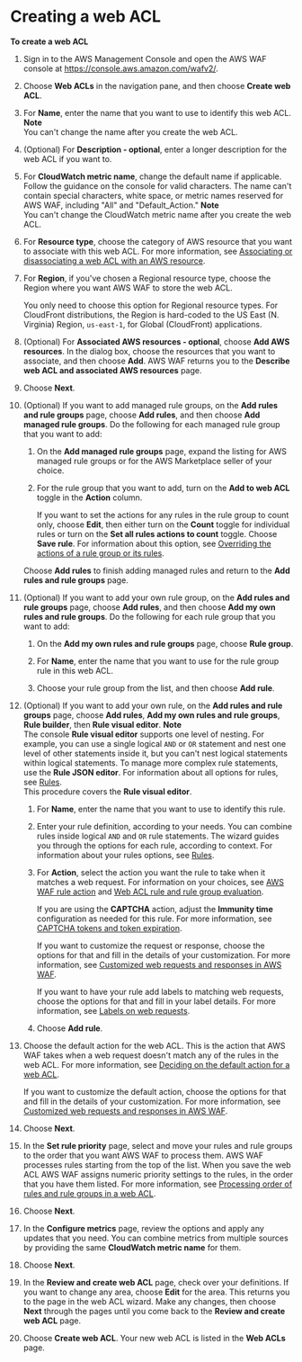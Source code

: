 # Creating a web ACL<a name="web-acl-creating"></a>

**To create a web ACL**

1. Sign in to the AWS Management Console and open the AWS WAF console at [https://console\.aws\.amazon\.com/wafv2/](https://console.aws.amazon.com/wafv2/)\. 

1. Choose **Web ACLs** in the navigation pane, and then choose **Create web ACL**\.

1. For **Name**, enter the name that you want to use to identify this web ACL\. 
**Note**  
You can't change the name after you create the web ACL\.

1. \(Optional\) For **Description \- optional**, enter a longer description for the web ACL if you want to\. 

1. For **CloudWatch metric name**, change the default name if applicable\. Follow the guidance on the console for valid characters\. The name can't contain special characters, white space, or metric names reserved for AWS WAF, including "All" and "Default\_Action\."
**Note**  
You can't change the CloudWatch metric name after you create the web ACL\.

1. For **Resource type**, choose the category of AWS resource that you want to associate with this web ACL\. For more information, see [Associating or disassociating a web ACL with an AWS resource](web-acl-associating-aws-resource.md)\.

1. For **Region**, if you've chosen a Regional resource type, choose the Region where you want AWS WAF to store the web ACL\. 

   You only need to choose this option for Regional resource types\. For CloudFront distributions, the Region is hard\-coded to the US East \(N\. Virginia\) Region, `us-east-1`, for Global \(CloudFront\) applications\.

1. \(Optional\) For **Associated AWS resources \- optional**, choose **Add AWS resources**\. In the dialog box, choose the resources that you want to associate, and then choose **Add**\. AWS WAF returns you to the **Describe web ACL and associated AWS resources** page\. 

1. Choose **Next**\.

1. \(Optional\) If you want to add managed rule groups, on the **Add rules and rule groups** page, choose **Add rules**, and then choose **Add managed rule groups**\. Do the following for each managed rule group that you want to add:

   1. On the **Add managed rule groups** page, expand the listing for AWS managed rule groups or for the AWS Marketplace seller of your choice\.

   1. For the rule group that you want to add, turn on the **Add to web ACL** toggle in the **Action** column\. 

      If you want to set the actions for any rules in the rule group to count only, choose **Edit**, then either turn on the **Count** toggle for individual rules or turn on the **Set all rules actions to count** toggle\. Choose **Save rule**\. For information about this option, see [Overriding the actions of a rule group or its rules](web-acl-rule-group-override-options.md)\. 

   Choose **Add rules** to finish adding managed rules and return to the **Add rules and rule groups** page\.

1. \(Optional\) If you want to add your own rule group, on the **Add rules and rule groups** page, choose **Add rules**, and then choose **Add my own rules and rule groups**\. Do the following for each rule group that you want to add:

   1. On the **Add my own rules and rule groups** page, choose **Rule group**\.

   1. For **Name**, enter the name that you want to use for the rule group rule in this web ACL\. 

   1. Choose your rule group from the list, and then choose **Add rule**\.

1. \(Optional\) If you want to add your own rule, on the **Add rules and rule groups** page, choose **Add rules**, **Add my own rules and rule groups**, **Rule builder**, then **Rule visual editor**\. 
**Note**  
The console **Rule visual editor** supports one level of nesting\. For example, you can use a single logical `AND` or `OR` statement and nest one level of other statements inside it, but you can't nest logical statements within logical statements\. To manage more complex rule statements, use the **Rule JSON editor**\. For information about all options for rules, see [Rules](waf-rules.md)\.   
This procedure covers the **Rule visual editor**\. 

   1. For **Name**, enter the name that you want to use to identify this rule\. 

   1. Enter your rule definition, according to your needs\. You can combine rules inside logical `AND` and `OR` rule statements\. The wizard guides you through the options for each rule, according to context\. For information about your rules options, see [Rules](waf-rules.md)\. 

   1. For **Action**, select the action you want the rule to take when it matches a web request\. For information on your choices, see [AWS WAF rule action](waf-rule-action.md) and [Web ACL rule and rule group evaluation](web-acl-processing.md)\.

      If you are using the **CAPTCHA** action, adjust the **Immunity time** configuration as needed for this rule\. For more information, see [CAPTCHA tokens and token expiration](waf-captcha-how-it-works.md#waf-captcha-tokens)\.

      If you want to customize the request or response, choose the options for that and fill in the details of your customization\. For more information, see [Customized web requests and responses in AWS WAF](waf-custom-request-response.md)\.

      If you want to have your rule add labels to matching web requests, choose the options for that and fill in your label details\. For more information, see [Labels on web requests](waf-labels.md)\.

   1. Choose **Add rule**\.

1. Choose the default action for the web ACL\. This is the action that AWS WAF takes when a web request doesn't match any of the rules in the web ACL\. For more information, see [Deciding on the default action for a web ACL](web-acl-default-action.md)\.

   If you want to customize the default action, choose the options for that and fill in the details of your customization\. For more information, see [Customized web requests and responses in AWS WAF](waf-custom-request-response.md)\.

1. Choose **Next**\.

1. In the **Set rule priority** page, select and move your rules and rule groups to the order that you want AWS WAF to process them\. AWS WAF processes rules starting from the top of the list\. When you save the web ACL AWS WAF assigns numeric priority settings to the rules, in the order that you have them listed\. For more information, see [Processing order of rules and rule groups in a web ACL](web-acl-processing-order.md)\. 

1. Choose **Next**\.

1. In the **Configure metrics** page, review the options and apply any updates that you need\. You can combine metrics from multiple sources by providing the same **CloudWatch metric name** for them\. 

1. Choose **Next**\.

1. In the **Review and create web ACL** page, check over your definitions\. If you want to change any area, choose **Edit** for the area\. This returns you to the page in the web ACL wizard\. Make any changes, then choose **Next** through the pages until you come back to the **Review and create web ACL** page\.

1. Choose **Create web ACL**\. Your new web ACL is listed in the **Web ACLs** page\.